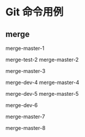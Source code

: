 # Git 命令用例

## merge

merge-master-1

merge-test-2
merge-master-2

merge-master-3

merge-dev-4
merge-master-4

merge-dev-5
merge-master-5

merge-dev-6

merge-master-7

merge-master-8